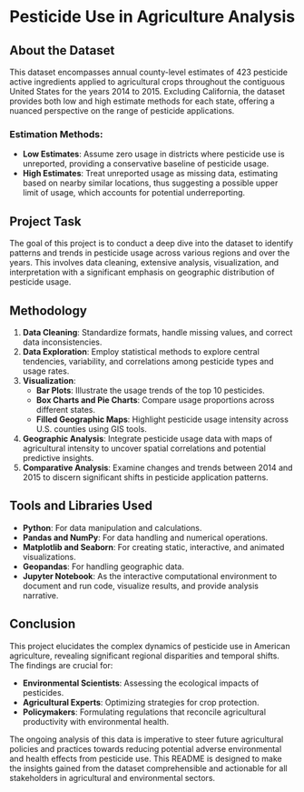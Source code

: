 # Pesticide Use in Agriculture Analysis

## About the Dataset

This dataset encompasses annual county-level estimates of 423 pesticide active ingredients applied to agricultural crops throughout the contiguous United States for the years 2014 to 2015. Excluding California, the dataset provides both low and high estimate methods for each state, offering a nuanced perspective on the range of pesticide applications.

### Estimation Methods:

- **Low Estimates**: Assume zero usage in districts where pesticide use is unreported, providing a conservative baseline of pesticide usage.
- **High Estimates**: Treat unreported usage as missing data, estimating based on nearby similar locations, thus suggesting a possible upper limit of usage, which accounts for potential underreporting.

## Project Task

The goal of this project is to conduct a deep dive into the dataset to identify patterns and trends in pesticide usage across various regions and over the years. This involves data cleaning, extensive analysis, visualization, and interpretation with a significant emphasis on geographic distribution of pesticide usage.

## Methodology

1. **Data Cleaning**: Standardize formats, handle missing values, and correct data inconsistencies.
2. **Data Exploration**: Employ statistical methods to explore central tendencies, variability, and correlations among pesticide types and usage rates.
3. **Visualization**:
    - **Bar Plots**: Illustrate the usage trends of the top 10 pesticides.
    - **Box Charts and Pie Charts**: Compare usage proportions across different states.
    - **Filled Geographic Maps**: Highlight pesticide usage intensity across U.S. counties using GIS tools.
4. **Geographic Analysis**: Integrate pesticide usage data with maps of agricultural intensity to uncover spatial correlations and potential predictive insights.
5. **Comparative Analysis**: Examine changes and trends between 2014 and 2015 to discern significant shifts in pesticide application patterns.

## Tools and Libraries Used

- **Python**: For data manipulation and calculations.
- **Pandas and NumPy**: For data handling and numerical operations.
- **Matplotlib and Seaborn**: For creating static, interactive, and animated visualizations.
- **Geopandas**: For handling geographic data.
- **Jupyter Notebook**: As the interactive computational environment to document and run code, visualize results, and provide analysis narrative.

## Conclusion

This project elucidates the complex dynamics of pesticide use in American agriculture, revealing significant regional disparities and temporal shifts. The findings are crucial for:

- **Environmental Scientists**: Assessing the ecological impacts of pesticides.
- **Agricultural Experts**: Optimizing strategies for crop protection.
- **Policymakers**: Formulating regulations that reconcile agricultural productivity with environmental health.

The ongoing analysis of this data is imperative to steer future agricultural policies and practices towards reducing potential adverse environmental and health effects from pesticide use. This README is designed to make the insights gained from the dataset comprehensible and actionable for all stakeholders in agricultural and environmental sectors.